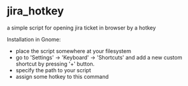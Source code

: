 # jira_hotkey
a simple script for opening jira ticket in browser by a hotkey

Installation in Gnome:
- place the script somewhere at your filesystem
- go to 'Settings' -> 'Keyboard' -> 'Shortcuts' and add a new custom shortcut by pressing '+' button.
- specify the path to your script
- assign some hotkey to this command
